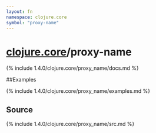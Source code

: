 ```yaml
---
layout: fn
namespace: clojure.core
symbol: "proxy-name"
---
```


# [clojure.core](../)/proxy-name

{% include 1.4.0/clojure.core/proxy_name/docs.md %}

##Examples

{% include 1.4.0/clojure.core/proxy_name/examples.md %}
## Source
{% include 1.4.0/clojure.core/proxy_name/src.md %}

